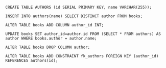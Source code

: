
`CREATE TABLE AUTHORS (id SERIAL PRIMARY KEY, name VARCHAR(255));` 
<!-- create another table in the lab14_normal database (copy one )named second table (authors) -->

`INSERT INTO authors(name) SELECT DISTINCT author FROM books;`
<!--  retrieve unique author from the books table and insert each one into the authors table in the (name) column. -->

`ALTER TABLE books ADD COLUMN author_id INT;`
<!--  add a column to the books table named author_id. This will connect each book to a specific author in the other table. -->

`UPDATE books SET author_id=author.id FROM (SELECT * FROM authors) AS author WHERE books.author = author.name;`
<!-- make a connection between the two tables.it will finds the author row that has a name matching the current book's author  -->

`ALTER TABLE books DROP COLUMN author;`
<!--  modify the books table by removing the column named author,he books table contains a author_id column which will become a foreign key, -->

`ALTER TABLE books ADD CONSTRAINT fk_authors FOREIGN KEY (author_id) REFERENCES authors(id);`
<!-- modify the data type of the author_id in the books table, setting it as a foreign key which references the primary key in the authors table. Now PostgreSQL knows HOW these 2 tables are connected. -->